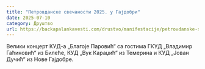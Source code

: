 ```yaml
---
title: "Петровданске свечаности 2025. у Гајдобри"
date: 2025-07-10
category: Друштво
url: https://backapalankavesti.com/drustvo/manifestacije/petrovdanske-svecanosti-2025-u-gajdobri/
---
```


Велики концерт КУД-а „Благоје Паровић“ са гостима ГКУД „Владимир Гаћиновић“ из Билеће, КУД „Вук Караџић“ из Темерина и КУД „Јован Дучић“ из Нове Гајдобре.

